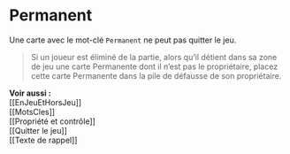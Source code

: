 # Permanent
Une carte avec le mot-clé `Permanent` ne peut pas quitter le jeu. 

>Si un joueur est éliminé de la partie, alors qu’il détient dans sa zone de jeu une carte Permanente dont il n’est pas le propriétaire, placez cette carte Permanente dans la pile de défausse de son propriétaire. 

**Voir aussi :**  
[[EnJeuEtHorsJeu]]  
[[MotsCles]]  
[[Propriété et contrôle]]  
[[Quitter le jeu]]  
[[Texte de rappel]]